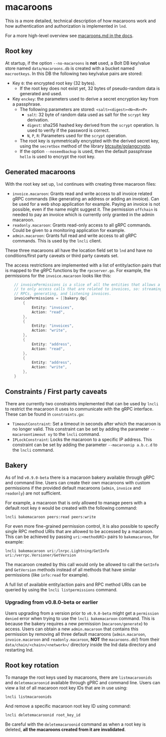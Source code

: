 # macaroons

This is a more detailed, technical description of how macaroons work and how
authentication and authorization is implemented in `lnd`.

For a more high-level overview see
[macaroons.md in the docs](../docs/macaroons.md).

## Root key

At startup, if the option `--no-macaroons` is **not** used, a Bolt DB key/value
store named `data/macaroons.db` is created with a bucket named `macrootkeys`. In
this DB the following two key/value pairs are stored:

- Key `0`: the encrypted root key (32 bytes).
  - If the root key does not exist yet, 32 bytes of pseudo-random data is
    generated and used.
- Key `enckey`: the parameters used to derive a secret encryption key from a
  passphrase.
  - The following parameters are stored: `<salt><digest><N><R><P>`
    - `salt`: 32 byte of random data used as salt for the `scrypt` key
      derivation.
    - `digest`: sha256 hashed key derived from the `scrypt` operation. Is used
      to verify if the password is correct.
    - `N`, `P`, `R`: Parameters used for the `scrypt` operation.
  - The root key is symmetrically encrypted with the derived secret key, using
    the `secretbox` method of the library
    [btcsuite/golangcrypto](https://github.com/btcsuite/golangcrypto).
  - If the option `--noseedbackup` is used, then the default passphrase `hello`
    is used to encrypt the root key.

## Generated macaroons

With the root key set up, `lnd` continues with creating three macaroon files:

- `invoice.macaroon`: Grants read and write access to all invoice related gRPC
  commands (like generating an address or adding an invoice). Can be used for a
  web shop application for example. Paying an invoice is not possible, even if
  the name might suggest it. The permission `offchain` is needed to pay an
  invoice which is currently only granted in the admin macaroon.
- `readonly.macaroon`: Grants read-only access to all gRPC commands. Could be
  given to a monitoring application for example.
- `admin.macaroon`: Grants full read and write access to all gRPC commands. This
  is used by the `lncli` client.

These three macaroons all have the location field set to `lnd` and have no
conditions/first party caveats or third party caveats set.

The access restrictions are implemented with a list of entity/action pairs that
is mapped to the gRPC functions by the `rpcserver.go`. For example, the
permissions for the `invoice.macaroon` looks like this:

```go
	// invoicePermissions is a slice of all the entities that allows a user
	// to only access calls that are related to invoices, so: streaming
	// RPCs, generating, and listening invoices.
	invoicePermissions = []bakery.Op{
		{
			Entity: "invoices",
			Action: "read",
		},
		{
			Entity: "invoices",
			Action: "write",
		},
		{
			Entity: "address",
			Action: "read",
		},
		{
			Entity: "address",
			Action: "write",
		},
	}
```

## Constraints / First party caveats

There are currently two constraints implemented that can be used by `lncli` to
restrict the macaroon it uses to communicate with the gRPC interface. These can
be found in `constraints.go`:

- `TimeoutConstraint`: Set a timeout in seconds after which the macaroon is no
  longer valid. This constraint can be set by adding the parameter
  `--macaroontimeout xy` to the `lncli` command.
- `IPLockConstraint`: Locks the macaroon to a specific IP address. This
  constraint can be set by adding the parameter `--macaroonip a.b.c.d` to the
  `lncli` command.

## Bakery

As of lnd `v0.9.0-beta` there is a macaroon bakery available through gRPC and
command line. Users can create their own macaroons with custom permissions if
the provided default macaroons (`admin`, `invoice` and `readonly`) are not
sufficient.

For example, a macaroon that is only allowed to manage peers with a default root
key `0` would be created with the following command:

`lncli bakemacaroon peers:read peers:write`

For even more fine-grained permission control, it is also possible to specify
single RPC method URIs that are allowed to be accessed by a macaroon. This can
be achieved by passing `uri:<methodURI>` pairs to `bakemacaroon`, for example:

`lncli bakemacaroon uri:/lnrpc.Lightning/GetInfo uri:/verrpc.Versioner/GetVersion`

The macaroon created by this call would only be allowed to call the `GetInfo`
and `GetVersion` methods instead of all methods that have similar permissions
(like `info:read` for example).

A full list of available entity/action pairs and RPC method URIs can be queried
by using the `lncli listpermissions` command.

### Upgrading from v0.8.0-beta or earlier

Users upgrading from a version prior to `v0.9.0-beta` might get a
`permission denied` error when trying to use the `lncli bakemacaroon` command.
This is because the bakery requires a new permission (`macaroon/generate`) to
access. Users can obtain a new `admin.macaroon` that contains this permission by
removing all three default macaroons (`admin.macaroon`, `invoice.macaroon` and
`readonly.macaroon`, **NOT** the `macaroons.db`!) from their
`data/chain/<chain>/<network>/` directory inside the lnd data directory and
restarting lnd.

## Root key rotation

To manage the root keys used by macaroons, there are `listmacaroonids` and
`deletemacaroonid` available through gPRC and command line. Users can view a
list of all macaroon root key IDs that are in use using:

`lncli listmacaroonids`

And remove a specific macaroon root key ID using command:

`lncli deletemacaroonid root_key_id`

Be careful with the `deletemacaroonid` command as when a root key is deleted,
**all the macaroons created from it are invalidated**.
